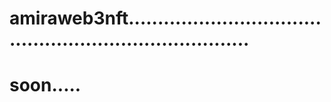 # amiraweb3nft..........................................................................
# soon.....
